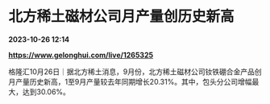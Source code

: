 # 北方稀土磁材公司月产量创历史新高

**2023-10-26 12:14**

**https://www.gelonghui.com/live/1265325**

格隆汇10月26日｜据北方稀土消息，9月份，北方稀土磁材公司钕铁硼合金产品创月产量历史新高，1至9月产量较去年同期增长20.31%。其中，包头分公司增幅最大，达到30.06%。